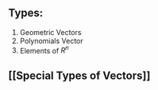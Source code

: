 ## Types:
1. Geometric Vectors
2. Polynomials Vector
3. Elements of $R^n$ 
## [[Special Types of Vectors]]